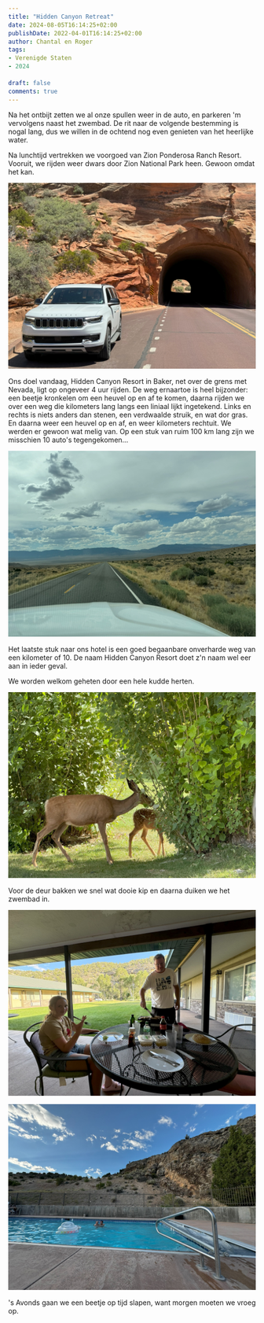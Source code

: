 ```yaml
---
title: "Hidden Canyon Retreat"
date: 2024-08-05T16:14:25+02:00
publishDate: 2022-04-01T16:14:25+02:00
author: Chantal en Roger
tags:
- Verenigde Staten
- 2024

draft: false
comments: true
---
```


Na het ontbijt zetten we al onze spullen weer in de auto, en parkeren 'm vervolgens naast het zwembad. De rit naar de volgende bestemming is nogal lang, dus we willen in de ochtend nog even genieten van het heerlijke water.

Na lunchtijd vertrekken we voorgoed van Zion Ponderosa Ranch Resort. Vooruit, we rijden weer dwars door Zion National Park heen. Gewoon omdat het kan.

![Zion NP](./images/IMG_0290.jpg)

Ons doel vandaag, Hidden Canyon Resort in Baker, net over de grens met Nevada, ligt op ongeveer 4 uur rijden. De weg ernaartoe is heel bijzonder: een beetje kronkelen om een heuvel op en af te komen, daarna rijden we over een weg die kilometers lang langs een liniaal lijkt ingetekend. Links en rechts is niets anders dan stenen, een verdwaalde struik, en wat dor gras. En daarna weer een heuvel op en af, en weer kilometers rechtuit. We werden er gewoon wat melig van. Op een stuk van ruim 100 km lang zijn we misschien 10 auto's tegengekomen...

![Strait](./images/IMG_0312.jpg)

Het laatste stuk naar ons hotel is een goed begaanbare onverharde weg van een kilometer of 10. De naam Hidden Canyon Resort doet z'n naam wel eer aan in ieder geval.

We worden welkom geheten door een hele kudde herten.

![Hidden Canyon Retreat](./images/IMG_0316.jpg)

Voor de deur bakken we snel wat dooie kip en daarna duiken we het zwembad in.

![Hidden Canyon Retreat](./images/IMG_0321.jpg)

![Hidden Canyon Retreat](./images/IMG_5535.jpg)

's Avonds gaan we een beetje op tijd slapen, want morgen moeten we vroeg op.
